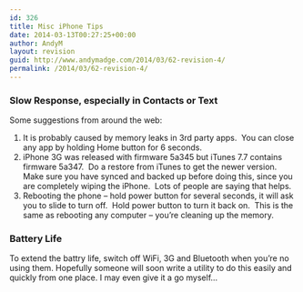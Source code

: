 ```yaml
---
id: 326
title: Misc iPhone Tips
date: 2014-03-13T00:27:25+00:00
author: AndyM
layout: revision
guid: http://www.andymadge.com/2014/03/62-revision-4/
permalink: /2014/03/62-revision-4/
---
```

### Slow Response, especially in Contacts or Text

Some suggestions from around the web:

  1. It is probably caused by memory leaks in 3rd party apps.  You can close any app by holding Home button for 6 seconds.
  2. iPhone 3G was released with firmware 5a345 but iTunes 7.7 contains firmware 5a347.  Do a restore from iTunes to get the newer version. Make sure you have synced and backed up before doing this, since you are completely wiping the iPhone.  Lots of people are saying that helps.
  3. Rebooting the phone &#8211; hold power button for several seconds, it will ask you to slide to turn off.  Hold power button to turn it back on.  This is the same as rebooting any computer &#8211; you&#8217;re cleaning up the memory.

### Battery Life

To extend the battry life, switch off WiFi, 3G and Bluetooth when you&#8217;re no using them. Hopefully someone will soon write a utility to do this easily and quickly from one place. I may even give it a go myself&#8230;